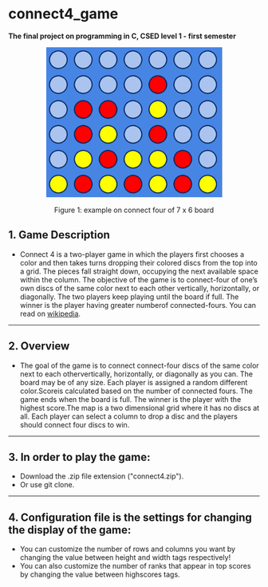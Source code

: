 # connect4_game
**The final project on programming in C, CSED level 1 - first semester** 

<div align="center">
    <img src = "connect4.PNG"/>
    <p>Figure 1:  example on connect four of 7 x 6 board</p>
</div>



## 1. Game Description  

- Connect 4 is a two-player game in which the players first chooses a color and then takes turns dropping their colored discs from the top into a grid.  The pieces fall straight down, occupying the next available space within the column.  The objective of the game is to connect-four of one’s own discs of the same color next to each other vertically, horizontally, or diagonally.  The two players keep playing until the board if full.  The winner is the player having greater numberof connected-fours.  You can read on [wikipedia](https://en.wikipedia.org/wiki/Connect_Four). 
---

## 2. Overview  
- The  goal  of  the  game  is  to  connect  connect-four  discs  of  the  same  color  next  to  each  othervertically, horizontally, or diagonally as you can.  The board may be of any size.  Each player is assigned a random different color.Scoreis  calculated  based  on  the  number  of  connected  fours.   The  game  ends  when  the board is full.  The winner is the player with the highest score.The map is a two dimensional grid where it has no discs at all.  Each player can select a column to drop a disc and the players should connect four discs to win.
---

## 3. In order to play the game:  
- Download the .zip file extension ("connect4.zip").
- Or use git clone.
---
## 4. Configuration file is the settings for changing the display of the game:  
- You can customize the number of rows and columns you want by changing the value between height and width tags respectively!  
- You can also customize the number of ranks that appear in top scores by changing the value between highscores tags.
